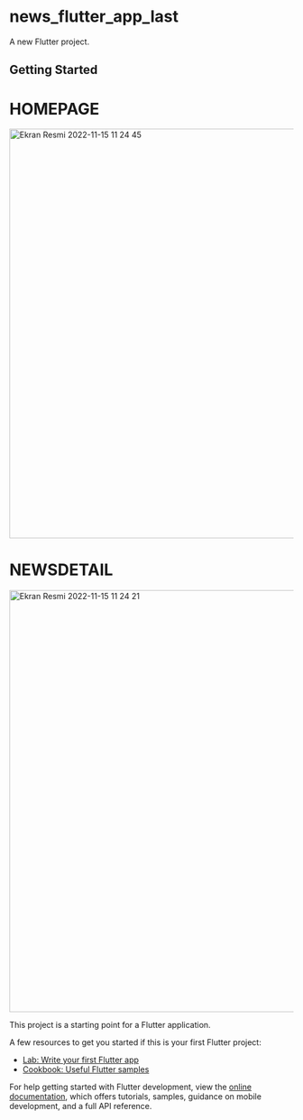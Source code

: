 # news_flutter_app_last

A new Flutter project.

## Getting Started

# HOMEPAGE

<img width="726" alt="Ekran Resmi 2022-11-15 11 24 45" src="https://user-images.githubusercontent.com/72785742/201868830-f92b630f-b389-48cf-ba2e-18b72c1cd8b9.png">

# NEWSDETAIL

<img width="748" alt="Ekran Resmi 2022-11-15 11 24 21" src="https://user-images.githubusercontent.com/72785742/201868835-b153e14a-569b-4cb8-a8ba-aaf8edfd9e91.png">

This project is a starting point for a Flutter application.

A few resources to get you started if this is your first Flutter project:

- [Lab: Write your first Flutter app](https://docs.flutter.dev/get-started/codelab)
- [Cookbook: Useful Flutter samples](https://docs.flutter.dev/cookbook)

For help getting started with Flutter development, view the
[online documentation](https://docs.flutter.dev/), which offers tutorials,
samples, guidance on mobile development, and a full API reference.
